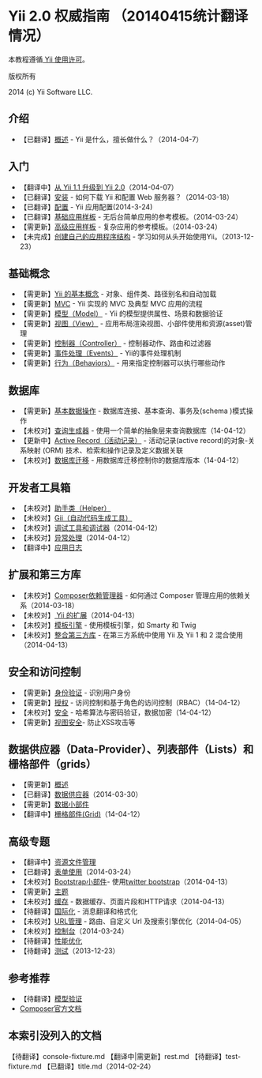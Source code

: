 Yii 2.0 权威指南 （20140415统计翻译情况）
===============================

本教程遵循[ Yii 使用许可](http://www.yiiframework.com/doc/terms/)。

版权所有 

2014 (c) Yii Software LLC.

介绍
------------

- 【已翻译】[概述](overview.md) - Yii 是什么，擅长做什么？（2014-04-7）

入门
---------------

- 【翻译中】[从 Yii 1.1 升级到 Yii 2.0](upgrade-from-v1.md)（2014-04-07）
- 【已翻译】[安装](installation.md) - 如何下载 Yii 和配置 Web 服务器？（2014-03-18）
- 【已翻译】[配置](configuration.md) -  Yii 应用配置(2014-3-24)
- 【已翻译】[基础应用样板](apps-basic.md) - 无后台简单应用的参考模板。（2014-03-24）
- 【需更新】[高级应用样板](apps-advanced.md) - 复杂应用的参考模板。（2014-03-24）
- 【未完成】[创建自己的应用程序结构](apps-own.md) - 学习如何从头开始使用Yii。（2013-12-23）

基础概念
-------------

- 【需更新】[Yii 的基本概念](basics.md) - 对象、组件类、路径别名和自动加载
- 【需更新】[MVC](mvc.md) - Yii 实现的 MVC 及典型 MVC 应用的流程
- 【需更新】[模型（Model）](model.md) - Yii 的模型提供属性、场景和数据验证
- 【需更新】[视图（View）](view.md) - 应用布局渲染视图、小部件使用和资源(asset)管理
- 【需更新】[控制器（Controller）](controller.md) - 控制器动作、路由和过滤器
- 【需更新】[事件处理（Events）](events.md) - Yii的事件处理机制
- 【需更新】[行为（Behaviors）](behaviors.md) - 用来指定控制器可以执行哪些动作

数据库
--------

- 【需更新】[基本数据操作](database-basics.md) - 数据库连接、基本查询、事务及(schema )模式操作
- 【未校对】[查询生成器](query-builder.md) - 使用一个简单的抽象层来查询数据库（14-04-12）
- 【更新中】[Active Record（活动记录）](active-record.md) - 活动记录(active record)的对象-关系映射 (ORM) 技术、检索和操作记录及定义数据关联
- 【未校对】[数据库迁移](console-migrate.md) - 用数据库迁移控制你的数据库版本（14-04-12）

开发者工具箱
------------------

- 【未校对】[助手类（Helper）](helpers.md)
- 【未校对】[Gii（自动代码生成工具）](gii.md)
- 【未校对】[调试工具和调试器](module-debug.md)（2014-04-12）
- 【未校对】[异常处理](error.md)（2014-04-12）
- 【翻译中】[应用日志](logging.md)

扩展和第三方库
----------------------------------

- 【未校对】[Composer依赖管理器](composer.md) - 如何通过 Composer 管理应用的依赖关系（2014-03-18）
- 【未校对】[ Yii 的扩展](extensions.md)（2014-04-13）
- 【未校对】[模板引擎](template.md) - 使用模板引擎，如 Smarty 和 Twig
- 【未校对】[整合第三方库](using-3rd-party-libraries.md) - 在第三方系统中使用 Yii 及 Yii 1 和 2 混合使用（2014-04-13）

安全和访问控制
---------------------------

- 【需更新】[身份验证](authentication.md) - 识别用户身份
- 【需更新】[授权](authorization.md) - 访问控制和基于角色的访问控制（RBAC）（14-04-12）
- 【未校对】[安全](security.md) - 哈希算法与密码验证，数据加密（14-04-12）
- 【需更新】[视图安全](view.md#security)- 防止XSS攻击等

数据供应器（Data-Provider）、列表部件（Lists）和栅格部件（grids）
-------------------------------

- 【需更新】[概述](data-overview.md)
- 【已翻译】[数据供应器](data-providers.md)（2014-03-30）
- 【需更新】[数据小部件](data-widgets.md)
- 【翻译中】[栅格部件(Grid)](data-grid.md)（14-04-12）

高级专题
---------------

- 【翻译中】[资源文件管理](assets.md)
- 【已翻译】[表单使用](form.md)（2014-03-24）
- 【未校对】[Bootstrap小部件](bootstrap-widgets.md)- 使用[twitter bootstrap](http://getbootstrap.com/)（2014-04-13）
- 【需更新】[主题](theming.md)
- 【未校对】[缓存](caching.md) - 数据缓存、页面片段和HTTP请求（2014-04-13）
- 【待翻译】[国际化](i18n.md) - 消息翻译和格式化
- 【未校对】[URL管理](url.md) - 路由、自定义 Url 及搜索引擎优化（2014-04-05）
- 【未校对】[控制台](console.md)（2014-03-24）
- 【待翻译】[性能优化](performance.md)
- 【待翻译】[测试](testing.md)（2013-12-23）

参考推荐
----------

- 【待翻译】[模型验证](validation.md)
- [Composer官方文档](http://getcomposer.org)


本索引没列入的文档
----------

【待翻译】console-fixture.md
【翻译中|需更新】rest.md
【待翻译】test-fixture.md
【已翻译】title.md（2014-02-24）
